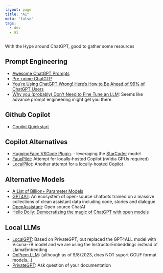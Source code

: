 ```yaml
---
layout: page
title: "AI"
meta: "false"
tags:
  - dev
  - ai
---
```

With the Hype around ChatGPT, good to gather some resources

## Prompt Engineering

- [Awesome ChatGPT Prompts](https://prompts.chat/)
- [Pre-prime ChatGTP](https://www.reddit.com/r/OpenAI/comments/16cuzwd/improved_my_custom_instructions_prompt_to/)
- [You’re Using ChatGPT Wrong! Here’s How to Be Ahead of 99% of ChatGPT Users](https://artificialcorner.com/youre-using-chatgpt-wrong-here-s-how-to-be-ahead-of-99-of-chatgpt-users-886a50dabc54)
- [Why you (probably) Don't Need to Fine Tune an LLM](https://www.tidepool.so/2023/08/17/why-you-probably-dont-need-to-fine-tune-an-llm/?utm_source=tldrnewsletter): Seems like advance prompt engineering might get you there.

## Github Copilot

- [Copilot Quickstart](https://docs.github.com/en/copilot/quickstart)

## Copilot Alternatives

- [HuggingFace VSCode Plugin](https://marketplace.visualstudio.com/items?itemName=HuggingFace.huggingface-vscode). - leveraging the [StarCoder](https://huggingface.co/blog/starcoder) model
- [FauxPilot](https://github.com/fauxpilot/fauxpilot): Attempt for locally-hosted Copilot (nVidia GPUs required)
- [LocalPilot](https://github.com/danielgross/localpilot/): Another attempt for a locally-hosted Copilot

## Alternative Models

- [A List of Billion+ Parameter Models](https://matt-rickard.com/a-list-of-1-billion-parameter-llms)
- [GPT4All](https://github.com/nomic-ai/gpt4all): An ecosystem of open-source chatbots trained on a massive collections of clean assistant data including code, stories and dialogue
- [OpenAssistant](https://huggingface.co/OpenAssistant): Open source ChatAI
- [Hello Dolly: Democratizing the magic of ChatGPT with open models](https://www.databricks.com/blog/2023/03/24/hello-dolly-democratizing-magic-chatgpt-open-models.html)

## Local LLMs

- [LocalGPT](https://github.com/PromtEngineer/localGPT): Based on PrivateGPT, but replaced the GPT4ALL model with Vicuna-7B model and we are using the InstructorEmbeddings instead of LlamaEmbedding
- [OnPrem.LLM](https://github.com/amaiya/onprem): (although as of 9/8/2023, does NOT suport GGUF format models...)
- [PrivateGPT](https://github.com/imartinez/privateGPT): Ask question of your documentation
